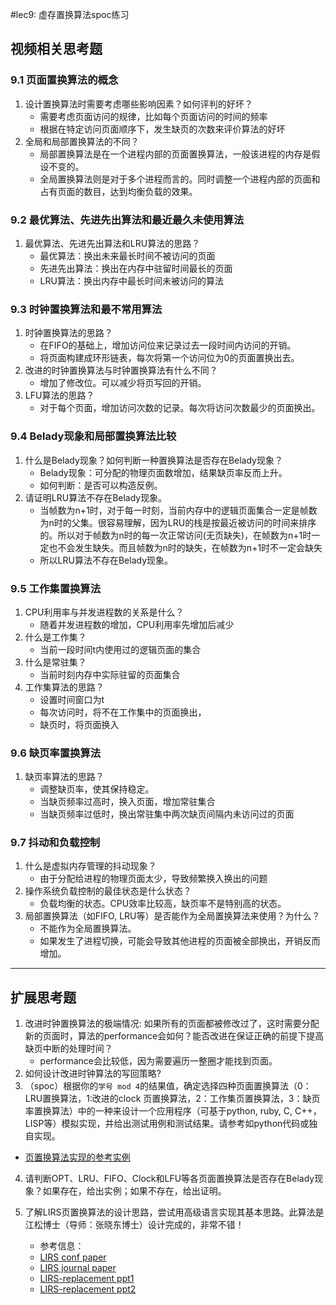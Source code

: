 #lec9: 虚存置换算法spoc练习

## 视频相关思考题

### 9.1 页面置换算法的概念

1. 设计置换算法时需要考虑哪些影响因素？如何评判的好坏？
   * 需要考虑页面访问的规律，比如每个页面访问的时间的频率
   * 根据在特定访问页面顺序下，发生缺页的次数来评价算法的好坏
2. 全局和局部置换算法的不同？
   * 局部置换算法是在一个进程内部的页面置换算法，一般该进程的内存是假设不变的。
   * 全局置换算法则是对于多个进程而言的。同时调整一个进程内部的页面和占有页面的数目，达到均衡负载的效果。

### 9.2 最优算法、先进先出算法和最近最久未使用算法

1. 最优算法、先进先出算法和LRU算法的思路？
   * 最优算法：换出未来最长时间不被访问的页面
   * 先进先出算法：换出在内存中驻留时间最长的页面
   * LRU算法：换出内存中最长时间未被访问的算法

### 9.3 时钟置换算法和最不常用算法

1. 时钟置换算法的思路？
   * 在FIFO的基础上，增加访问位来记录过去一段时间内访问的开销。
   * 将页面构建成环形链表，每次将第一个访问位为0的页面置换出去。
2. 改进的时钟置换算法与时钟置换算法有什么不同？
   * 增加了修改位。可以减少将页写回的开销。
3. LFU算法的思路？
   * 对于每个页面，增加访问次数的记录。每次将访问次数最少的页面换出。


### 9.4 Belady现象和局部置换算法比较

1. 什么是Belady现象？如何判断一种置换算法是否存在Belady现象？
   * Belady现象：可分配的物理页面数增加，结果缺页率反而上升。
   * 如何判断：是否可以构造反例。
2. 请证明LRU算法不存在Belady现象。
   * 当帧数为n+1时，对于每一时刻，当前内存中的逻辑页面集合一定是帧数为n时的父集。很容易理解，因为LRU的栈是按最近被访问的时间来排序的。所以对于帧数为n时的每一次正常访问(无页缺失)，在帧数为n+1时一定也不会发生缺失。而且帧数为n时的缺失，在帧数为n+1时不一定会缺失
   * 所以LRU算法不存在Belady现象。

### 9.5 工作集置换算法

1. CPU利用率与并发进程数的关系是什么？
   * 随着并发进程数的增加，CPU利用率先增加后减少
2. 什么是工作集？
   * 当前一段时间t内使用过的逻辑页面的集合
3. 什么是常驻集？
   * 当前时刻内存中实际驻留的页面集合
4. 工作集算法的思路？
   * 设置时间窗口为t
   * 每次访问时，将不在工作集中的页面换出，
   * 缺页时，将页面换入

### 9.6 缺页率置换算法

1. 缺页率算法的思路？
   * 调整缺页率，使其保持稳定。
   * 当缺页频率过高时，换入页面，增加常驻集合
   * 当缺页频率过低时，换出常驻集中两次缺页间隔内未访问过的页面

### 9.7 抖动和负载控制

1. 什么是虚拟内存管理的抖动现象？
   * 由于分配给进程的物理页面太少，导致频繁换入换出的问题
2. 操作系统负载控制的最佳状态是什么状态？
   * 负载均衡的状态。CPU效率比较高，缺页率不是特别高的状态。
3. 局部置换算法（如FIFO, LRU等）是否能作为全局置换算法来使用？为什么？
   * 不能作为全局置换算法。
   * 如果发生了进程切换，可能会导致其他进程的页面被全部换出，开销反而增加。

----

## 扩展思考题

1.  改进时钟置换算法的极端情况: 如果所有的页面都被修改过了，这时需要分配新的页面时，算法的performance会如何？能否改进在保证正确的前提下提高缺页中断的处理时间？
    * performance会比较低，因为需要遍历一整圈才能找到页面。
2.  如何设计改进时钟算法的写回策略?
3.  （spoc）根据你的`学号 mod 4`的结果值，确定选择四种页面置换算法（0：LRU置换算法，1:改进的clock 页置换算法，2：工作集页置换算法，3：缺页率置换算法）中的一种来设计一个应用程序（可基于python, ruby, C, C++，LISP等）模拟实现，并给出测试用例和测试结果。请参考如python代码或独自实现。
 - [页置换算法实现的参考实例](https://github.com/chyyuu/ucore_lab/blob/master/related_info/lab3/page-replacement-policy.py)     

4. 请判断OPT、LRU、FIFO、Clock和LFU等各页面置换算法是否存在Belady现象？如果存在，给出实例；如果不存在，给出证明。

5. 了解LIRS页置换算法的设计思路，尝试用高级语言实现其基本思路。此算法是江松博士（导师：张晓东博士）设计完成的，非常不错！
	- 参考信息：
 	- [LIRS conf paper](http://www.ece.eng.wayne.edu/~sjiang/pubs/papers/jiang02_LIRS.pdf)
	 - [LIRS journal paper](http://www.ece.eng.wayne.edu/~sjiang/pubs/papers/jiang05_LIRS.pdf)
	 - [LIRS-replacement ppt1](http://dragonstar.ict.ac.cn/course_09/XD_Zhang/(6)-LIRS-replacement.pdf)
	 - [LIRS-replacement ppt2](http://www.ece.eng.wayne.edu/~sjiang/Projects/LIRS/sig02.ppt)
